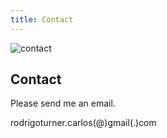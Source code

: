 ```yaml
---
title: Contact
---
```


<img class="hero" src="/img/contact.png" alt="contact"/> 

## Contact

Please send me an email. 

rodrigoturner.carlos(@)gmail(.)com
